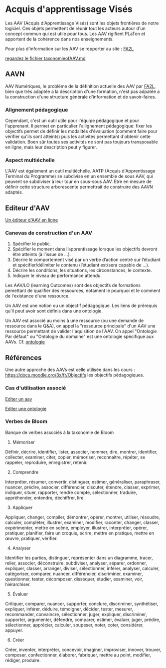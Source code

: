 # Acquis d'apprentissage Visés

Les AAV (Acquis d'Apprentissage Visés) sont les objets frontières de notre logiciel. Ces objets permettent de réunir tout les acteurs autour d'un concept commun qui est utile pour tous. Les AAV rigifient PLaTon et apportent de la cohérence dans nos enseignements.

Pour plus d'information sur les AAV se repporter au site : [FA2L](https://fa2l.be)

[regardez le fichier taxonomieofAAV.md](taxonomieofAAV.md)

## AAVN 

AAV Numériques, le problème de la définition actuelle des AAV par [FA2L](https://fa2l.be), bien que très adaptée a la description d'une formation, n'est pas adpatée a la construction d'une structure générale d'information et de savoir-faires.

### Alignement pédagogique
Cependant, c'est un outil utile pour l'équipe pédagogique et pour l'apprenant. Il permet en particulier l'allignement pédagogique: fixer les objectifs permet de définir les modalités d'évaluation (comment faire pour vérifier qu'ils sont atteints) puis les activités permettant d'obtenir cette validation. Boen sûr toutes ses activités ne sont pas toujours transposable en ligne, mais leur description peut y figurer.
### Aspect multiéchelle
L'AAV est également un outil multiéchelle. AATP (Acquis d'Apprentissage Terminal du Programme) se  subdivise en un ensemble de sous AAV, qui peuvent se subdiviser à leur tour en sous-sous AAV. Etre en mesure de définir cette structure arborescente permettrait de construire des AAVN adaptés. 

## Editeur d'AAV

[Un éditeur d'AAV en ligne](https://byrdseed.com/differentiator/index.php?l=fr)


### Canevas de construction d'un AAV

1) Spécifier le public.
1) Spécifier le moment dans l’apprentissage lorsque les objectifs devront être atteints (à l’issue de …).
1) Décrire le comportement visé par un verbe d’action centré sur l’étudiant et spécifier/délimiter le contenu (l’étudiant est/sera capable de …).
1) Décrire les conditions, les situations, les circonstances, le contexte.
1) Indiquer le niveau de performance attendu.


Les AAV/LO (learning Outcomes) sont des objectifs de formations pemettant de qualifier des ressources, notament le pourquoi et le comment de l'existance d'une ressource.

Un AAV est une notion ou un objectif pédagogique. Les liens de prérequis qu'il peut avoir sont définis dans une ontologie.

Un AAV est associé au moins à une ressource (ou une demande de ressource dans le Q&A), on appel la "ressource principale" d'un AAV une ressource permettant de valider l'aquisition de l'AAV. On appel "Ontologie Par défaut" ou "Ontologie du domaine" est une ontologie spécifique aux AAVs. Cf. [ontologie](ontology.md)


## Références 

Une autre approche des AAVs est celle utilisée dans les cours : https://docs.moodle.org/3x/fr/Objectifs les objectifs pédagogiques.

### Cas d'utilisation associé

[Editer un aav](../casutilisation/createur/editeraav.md)

[Editer une ontologie](../casutilisation/createur/crudontology.md)


### Verbes de Bloom

Banque de verbes associés à la taxonomie de Bloom

1. Mémoriser

 Définir, décrire, identifier, lister, associer, nommer, dire, montrer, identifier, collecter, examiner, citer, copier, mémoriser, reconnaitre, répéter, se rappeler, reproduire, enregistrer, retenir.

2. Comprendre

 Interpréter, résumer, convertir, distinguer, estimer, généraliser, paraphraser, nuancer, prédire, associer, différencier, discuter, étendre, classer, exprimer, indiquer, situer, rapporter, rendre compte, sélectionner, traduire, appréhender, entendre, déchiffrer, lire.

3. Appliquer

 Appliquer, changer, compiler, démontrer, opérer, montrer, utiliser, résoudre, calculer, compléter, illustrer, examiner, modifier, raconter, changer, classer, expérimenter, mettre en scène, employer, illustrer, interpréter, opérer, pratiquer, planifier, faire un croquis, écrire, mettre en pratique, mettre en œuvre, pratiquer, vérifier.

4. Analyser

 Identifier les parties, distinguer, représenter dans un diagramme, tracer, relier, associer, déconstruire, subdiviser, analyser, séparer, ordonner, expliquer, classer, arranger, diviser, sélectionner, inférer, analyser, calculer, catégoriser, comparer, nuancer, différencier, discriminer, examiner, questionner, tester, décomposer, disséquer, étudier, examiner, voir, hiérarchiser.

5. Évaluer

 Critiquer, comparer, nuancer, supporter, conclure, discriminer, synthétiser, expliquer, inférer, déduire, témoigner, décider, tester, mesurer, recommander, convaincre, sélectionner, juger, expliquer, discriminer, supporter, argumenter, défendre, comparer, estimer, évaluer, juger, prédire, sélectionner, apprécier, calculer, soupeser, noter, coter, considérer, appuyer.

6. Créer

 Créer, inventer, interpréter, concevoir, imaginer, improviser, innover, trouver, composer, confectionner, élaborer, fabriquer, mettre au point, modifier, rédiger, produire.

